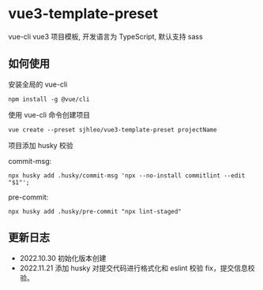 # vue3-template-preset

vue-cli vue3 项目模板, 开发语言为 TypeScript, 默认支持 sass

## 如何使用

安装全局的 vue-cli

    npm install -g @vue/cli

使用 vue-cli 命令创建项目

    vue create --preset sjhleo/vue3-template-preset projectName

项目添加 husky 校验

commit-msg:

    npx husky add .husky/commit-msg 'npx --no-install commitlint --edit "$1"';

pre-commit:

    npx husky add .husky/pre-commit "npx lint-staged"

## 更新日志

-   2022.10.30 初始化版本创建
-   2022.11.21 添加 husky 对提交代码进行格式化和 eslint 校验 fix，提交信息校验。
